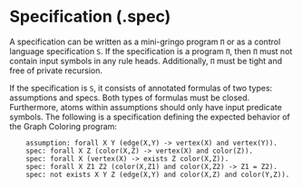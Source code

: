 # Specification (.spec)

A specification can be written as a mini-gringo program `Π` or as a control language specification `S`.
If the specification is a program `Π`, then `Π` must not contain input symbols in any rule heads.
Additionally, `Π` must be tight and free of private recursion.

If the specification is `S`, it consists of annotated formulas of two types: assumptions and specs.
Both types of formulas must be closed.
Furthermore, atoms within assumptions should only have input predicate symbols.
The following is a specification defining the expected behavior of the Graph Coloring program:

```
    assumption: forall X Y (edge(X,Y) -> vertex(X) and vertex(Y)).
    spec: forall X Z (color(X,Z) -> vertex(X) and color(Z)).
    spec: forall X (vertex(X) -> exists Z color(X,Z)).
    spec: forall X Z1 Z2 (color(X,Z1) and color(X,Z2) -> Z1 = Z2).
    spec: not exists X Y Z (edge(X,Y) and color(X,Z) and color(Y,Z)).
```
